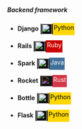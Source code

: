 ##### Backend framework

* **Django** <span style="display: inline-flex; height: 24px; margin: 1px; align-items: center; vertical-align: middle; background-color: #101010; background-clip: border-box;"><img src="https://upload.wikimedia.org/wikipedia/commons/c/c3/Python-logo-notext.svg" style="max-width: 24px; height: 24px; padding: 2px;" /><label style="height: 24px; vertical-align: middle; background-color: #ffd700; color: black; padding: 2px; background-clip: border-box; margin: 0;">Python</label></span>

* **Rails** <span style="display: inline-flex; height: 24px; margin: 1px; align-items: center; vertical-align: middle; background-color: #101010; background-clip: border-box;"><img src="https://upload.wikimedia.org/wikipedia/commons/7/73/Ruby_logo.svg" style="max-width: 24px; height: 24px; padding: 2px;" /><label style="height: 24px; vertical-align: middle; background-color: #cc0000; color: white; padding: 2px; background-clip: border-box; margin: 0;">Ruby</label></span>

* **Spark** <span style="display: inline-flex; height: 24px; margin: 1px; align-items: center; vertical-align: middle; background-color: #101010; background-clip: border-box;"><img src="https://vignette.wikia.nocookie.net/spore/images/2/2e/Java_Logo.svg" style="max-width: 24px; height: 24px; padding: 2px;" /><label style="height: 24px; vertical-align: middle; background-color: #407099; color: white; padding: 2px; background-clip: border-box; margin: 0;">Java</label></span>

* **Rocket** <span style="display: inline-flex; height: 24px; margin: 1px; align-items: center; vertical-align: middle; background-color: #101010; background-clip: border-box;"><img src="https://upload.wikimedia.org/wikipedia/commons/d/d5/Rust_programming_language_black_logo.svg" style="max-width: 24px; height: 24px; padding: 2px; filter: invert(100%);" /><label style="height: 24px; vertical-align: middle; background-color: #d33847; color: white; padding: 2px; background-clip: border-box; margin: 0;">Rust</label></span>

* **Bottle** <span style="display: inline-flex; height: 24px; margin: 1px; align-items: center; vertical-align: middle; background-color: #101010; background-clip: border-box;"><img src="https://upload.wikimedia.org/wikipedia/commons/c/c3/Python-logo-notext.svg" style="max-width: 24px; height: 24px; padding: 2px;" /><label style="height: 24px; vertical-align: middle; background-color: #ffd700; color: black; padding: 2px; background-clip: border-box; margin: 0;">Python</label></span>

* **Flask** <span style="display: inline-flex; height: 24px; margin: 1px; align-items: center; vertical-align: middle; background-color: #101010; background-clip: border-box;"><img src="https://upload.wikimedia.org/wikipedia/commons/c/c3/Python-logo-notext.svg" style="max-width: 24px; height: 24px; padding: 2px;" /><label style="height: 24px; vertical-align: middle; background-color: #ffd700; color: black; padding: 2px; background-clip: border-box; margin: 0;">Python</label></span>
